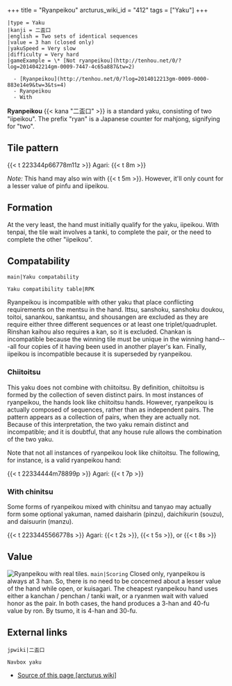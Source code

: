 +++
title = "Ryanpeikou"
arcturus_wiki_id = "412"
tags = ["Yaku"]
+++

```yaku
|type = Yaku
|kanji = 二盃口
|english = Two sets of identical sequences
|value = 3 han (closed only)
|yakuSpeed = Very slow
|difficulty = Very hard
|gameExample = \* [Not ryanpeikou](http://tenhou.net/0/?log=2014042214gm-0009-7447-4c65a887&tw=2)

  - [Ryanpeikou](http://tenhou.net/0/?log=2014012213gm-0009-0000-883e14e9&tw=3&ts=4)
  - Ryanpeikou
  - With

```

**Ryanpeikou** {{< kana "二盃口" >}} is a standard yaku, consisting of two "iipeikou". The prefix "ryan" is a Japanese counter for mahjong, signifying for "two".

## Tile pattern

{{< t 223344p66778m11z >}} Agari: {{< t 8m >}}

*Note:* This hand may also win with {{< t 5m >}}. However, it'll only count for a lesser value of pinfu and iipeikou.

## Formation

At the very least, the hand must initially qualify for the yaku, iipeikou. With tenpai, the tile wait involves a tanki, to complete the pair, or the need to complete the other "iipeikou".

## Compatability

```main|Yaku compatability```

```Yaku compatibility table|RPK```

Ryanpeikou is incompatible with other yaku that place conflicting requirements on the mentsu in the hand. Ittsu, sanshoku, sanshoku doukou, toitoi, sanankou, sankantsu, and shousangen are excluded as they are require either three different sequences or at least one triplet/quadruplet. Rinshan kaihou also requires a kan, so it is excluded. Chankan is incompatible because the winning tile must be unique in the winning hand---all four copies of it having been used in another player's kan. Finally, iipeikou is incompatible because it is superseded by ryanpeikou.

### Chiitoitsu

This yaku does not combine with chiitoitsu. By definition, chiitoitsu is formed by the collection of seven distinct pairs. In most instances of ryanpeikou, the hands look like chiitoitsu hands. However, ryanpeikou is actually composed of sequences, rather than as independent pairs. The pattern appears as a collection of pairs, when they are actually not. Because of this interpretation, the two yaku remain distinct and incompatible; and it is doubtful, that any house rule allows the combination of the two yaku.

Note that not all instances of ryanpeikou look like chiitoitsu. The following, for instance, is a valid ryanpeikou hand:

{{< t 22334444m78899p >}} Agari: {{< t 7p >}}

### With chinitsu

Some forms of ryanpeikou mixed with chinitsu and tanyao may actually form some optional yakuman, named daisharin (pinzu), daichikurin (souzu), and daisuurin (manzu).

{{< t 2233445566778s >}} Agari: {{< t 2s >}}, {{< t 5s >}}, or {{< t 8s >}}

## Value

![Ryanpeikou with real tiles.](Coppro_ryanpeikou.jpg "Ryanpeikou with real tiles.")
```main|Scoring```
Closed only, ryanpeikou is always at 3 han. So, there is no need to be concerned about a lesser value of the hand while open, or kuisagari. The cheapest ryanpeikou hand uses either a kanchan / penchan / tanki wait, or a ryanmen wait with valued honor as the pair. In both cases, the hand produces a 3-han and 40-fu value by ron. By tsumo, it is 4-han and 30-fu.

## External links

```jpwiki|二盃口```

```Navbox yaku```
- [Source of this page [arcturus wiki]](http://arcturus.su/wiki/Ryanpeikou)